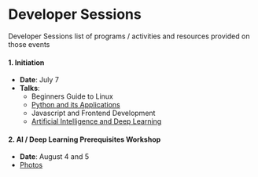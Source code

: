 # Developer Sessions

Developer Sessions list of programs / activities and resources provided on those events

#### 1. Initiation
- **Date**: July 7
- **Talks**:
   - Beginners Guide to Linux 
   - [Python and its Applications](sessions/session-1/slides/Python%20and%20its%20applications.pdf)
   - Javascript and Frontend Development
   - [Artificial Intelligence and Deep Learning](sessions/session-1/slides/AI.pdf)



#### 2. AI / Deep Learning Prerequisites Workshop
- **Date**: August 4 and 5
- [Photos](https://drive.google.com/drive/folders/0B3P-rtZ-CedrLWFGdjNCUzFLZk0)
